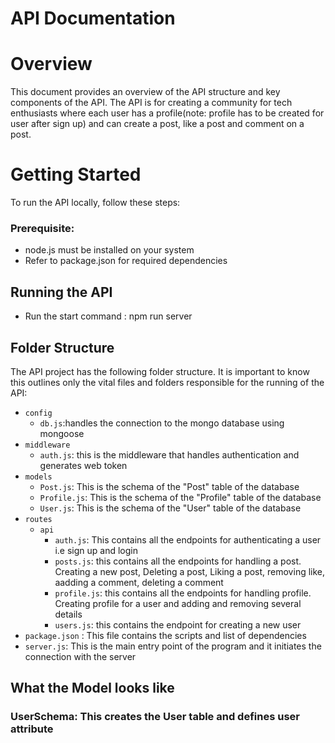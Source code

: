 # API Documentation
# Overview
This document provides an overview of the API structure and key components of the API. The API is for creating a community for tech enthusiasts where each user has a profile(note: profile has to be created for user after sign up) and can create a post, like a post and comment on a post.
# Getting Started
To run the API locally, follow these steps:
### Prerequisite:
- node.js must be installed on your system
- Refer to package.json for required dependencies</li>
## Running the API
- Run the start command : npm run server
## Folder Structure

The API project has the following folder structure. It is important to know this outlines only the vital files and folders responsible for the running of the API: 
- `config`
  - `db.js`:handles the connection to the mongo database using mongoose
- `middleware`
  - `auth.js`: this is the middleware that handles authentication and generates web token
- `models`
  - `Post.js`: This is the schema of the "Post" table of the database
  - `Profile.js`: This is the schema of the "Profile" table of the database
  - `User.js`: This is the schema of the "User" table of the database
- `routes`
  - `api`
    - `auth.js`: This contains all the endpoints for authenticating a user i.e sign up and login
    - `posts.js`: this contains all the endpoints for handling a post. Creating a new post, Deleting a post, Liking a post, removing like, aadding a comment, deleting a comment
    - `profile.js`: this contains all the endpoints for handling profile. Creating profile for a user and adding and removing several details
    - `users.js`: this contains the endpoint for creating a new user
- `package.json` : This file contains the scripts and list of dependencies
- `server.js`: This is the main entry point of the program and it initiates the connection with the server

## What the Model looks like
### UserSchema: This creates the User table and defines user attribute
<!-- ## `manage.py`
The `manage.py` file is the main entry point and it holds all the command to be performed on the server. It initializes the sqlite3 connection and starts the HTTP server.

## `views.py`

The `views.py` folder contains HTTP request handler functions for managing Person resources. It includes functions for creating, retrieving, updating, and deleting Person objects.

- `person_list`: Creates a new Person.
- `person_detail`: Retrieves a Person by id, updates an existing person and also deletes a person by id

The `models.py` folder defines the data structure for a Person and provides database-related functionality.

- `Person`: Represents a Person resource.

## Conclusion

This documentation provides an overview of the structure and key components of the API. For more detailed information on each component and their functions, refer to the corresponding source code files in the repository. -->
